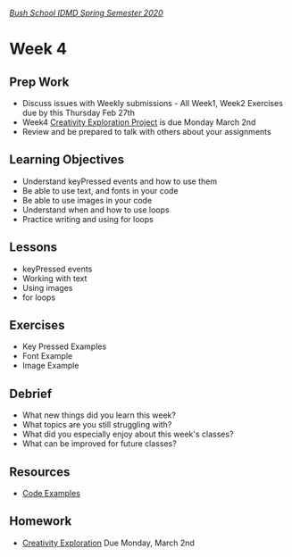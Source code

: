 [_Bush School IDMD Spring Semester 2020_](https://chandrunarayan.github.io/idmd/)

# Week 4

## Prep Work
* Discuss issues with Weekly submissions - All Week1, Week2 Exercises due by this Thursday Feb 27th
* Week4 [Creativity Exploration Project](homework/creativity-exploration.md) is due Monday March 2nd
* Review and be prepared to talk with others about your assignments 

## Learning Objectives
* Understand keyPressed events and how to use them
* Be able to use text, and fonts in your code
* Be able to use images in your code
* Understand when and how to use loops
* Practice writing and using for loops

## Lessons
* keyPressed events
* Working with text
* Using images
* for loops

## Exercises
* Key Pressed Examples
* Font Example
* Image Example

## Debrief
* What new things did you learn this week?
* What topics are you still struggling with?
* What did you especially enjoy about this week's classes?
* What can be improved for future classes?

## Resources
* [Code Examples](code)


## Homework
* [Creativity Exploration](homework/creativity-exploration.md) Due Monday, March 2nd